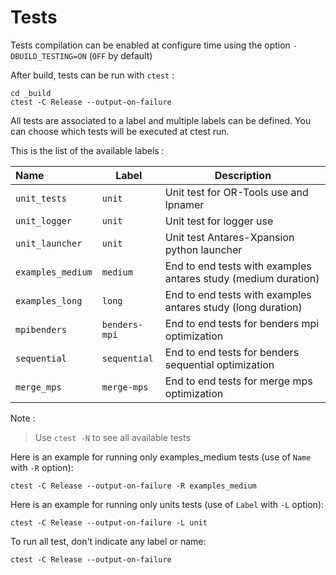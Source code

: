 # Tests

Tests compilation  can be enabled at configure time using the option `-DBUILD_TESTING=ON` (`OFF` by default)

After build, tests can be run with ``ctest`` :

```
cd _build
ctest -C Release --output-on-failure
```

All tests are associated to a label and multiple labels can be defined. You can choose which tests will be executed at ctest run.

This is the list of the available labels :

| Name     | Label |Description |
|:-------|-----|-----|
| `unit_tests`  | `unit`  | Unit test for OR-Tools use and lpnamer|
| `unit_logger`  | `unit`  | Unit test for logger use|
| `unit_launcher`  | `unit`  |Unit test Antares-Xpansion python launcher|
| `examples_medium`  | `medium`  |End to end tests with examples antares study (medium duration)|
| `examples_long`  | `long`  |End to end tests with examples antares study (long duration)|
| `mpibenders`  | `benders-mpi`  |End to end tests for benders mpi optimization|
| `sequential`  | `sequential`  |End to end tests for benders sequential optimization|
| `merge_mps`  | `merge-mps`  |End to end tests for merge mps optimization|

Note :
> Use `ctest -N` to see all available tests

Here is an example for running only examples_medium tests (use of `Name` with `-R` option):

```
ctest -C Release --output-on-failure -R examples_medium
```

Here is an example for running only units tests (use of `Label` with `-L` option):

```
ctest -C Release --output-on-failure -L unit
```

To run all test, don't indicate any label or name:

```
ctest -C Release --output-on-failure
```
